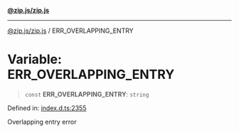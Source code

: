 [**@zip.js/zip.js**](../README.md)

***

[@zip.js/zip.js](../globals.md) / ERR\_OVERLAPPING\_ENTRY

# Variable: ERR\_OVERLAPPING\_ENTRY

> `const` **ERR\_OVERLAPPING\_ENTRY**: `string`

Defined in: [index.d.ts:2355](https://github.com/gildas-lormeau/zip.js/blob/347f13e008678d1fc6f83418c2c38f7e3569d2a4/index.d.ts#L2355)

Overlapping entry error
